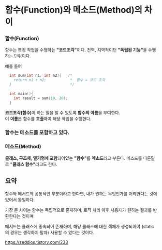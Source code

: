 # 함수(Function)와 메소드(Method)의 차이

<h3>함수(Function)</h3>  함수는 특정 작업을 수행하는 <b>"코드조각"</b>이다. 전역, 지역적이던 <b>"독립된 기능"</b>을 수행하는 단위이다.


예를 들어
```c
  int sum(int n1, int n2){   /*
    return n1 + n2;           *  함수 = 코드 조각
  }                           */
  
  int main(){
    int result = sum(10, 20);
  }
```
 <b>코드조각(함수)</b>이 하는 일을 알 수 있도록 **함수의 이름**을 부여한다.<br>
 이 **이름**은 함수를 **호출**하여 해당 작업을 수행한다.
 
 ### 함수는 메소드를 포함하고 있다.



### 메소드(Method)
**클래스, 구조체, 열거형에 포함**되어있는 <b>"함수"</b>를 <b>메소드</b>라고 부른다. 메소드를 다른말로 <b>"클래스 함수"</b>라고도 한다.

## 요약

함수와 메서드의 공통적인 부분이라고 한다면,
내가 원하는 무엇인가를 처리한다는 것에 있어서 동일하다.



가장 큰 차이는
함수는 독립적으로 존재하며,
   로직 처리 이후 사용자가 원하는 결과를 반환한다는 것이며

메서드는 클래스에 종속되어 존재하며,
   해당 클래스에 대한 객체가 생성되어야 (static의 경우는 생각하지 말자) 사용할 수 있다는 것이다.
   
   
   https://zeddios.tistory.com/233
